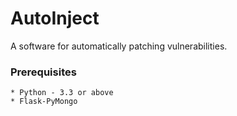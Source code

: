 # AutoInject

A software for automatically patching vulnerabilities.

### Prerequisites

```
* Python - 3.3 or above
* Flask-PyMongo

```